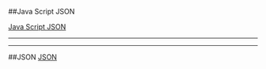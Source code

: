 ##Java Script JSON

[Java Script JSON](http://www.runoob.com/js/js-json.html)


***
***

##JSON
[JSON](http://www.runoob.com/json/json-tutorial.html)